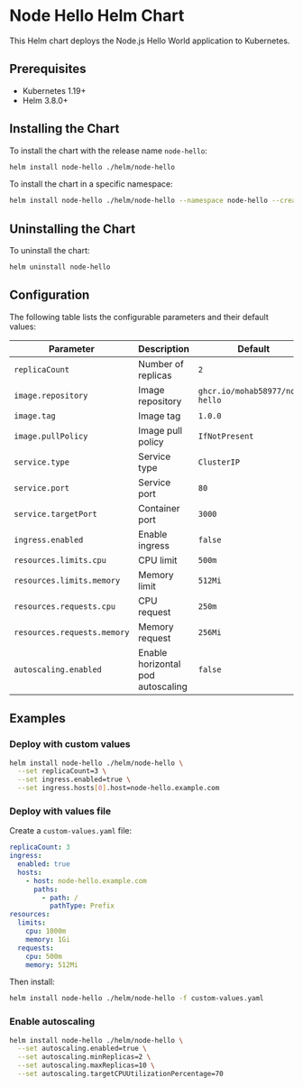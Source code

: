 # Node Hello Helm Chart

This Helm chart deploys the Node.js Hello World application to Kubernetes.

## Prerequisites

- Kubernetes 1.19+
- Helm 3.8.0+

## Installing the Chart

To install the chart with the release name `node-hello`:

```bash
helm install node-hello ./helm/node-hello
```

To install the chart in a specific namespace:

```bash
helm install node-hello ./helm/node-hello --namespace node-hello --create-namespace
```

## Uninstalling the Chart

To uninstall the chart:

```bash
helm uninstall node-hello
```

## Configuration

The following table lists the configurable parameters and their default values:

| Parameter | Description | Default |
|-----------|-------------|---------|
| `replicaCount` | Number of replicas | `2` |
| `image.repository` | Image repository | `ghcr.io/mohab58977/node-hello` |
| `image.tag` | Image tag | `1.0.0` |
| `image.pullPolicy` | Image pull policy | `IfNotPresent` |
| `service.type` | Service type | `ClusterIP` |
| `service.port` | Service port | `80` |
| `service.targetPort` | Container port | `3000` |
| `ingress.enabled` | Enable ingress | `false` |
| `resources.limits.cpu` | CPU limit | `500m` |
| `resources.limits.memory` | Memory limit | `512Mi` |
| `resources.requests.cpu` | CPU request | `250m` |
| `resources.requests.memory` | Memory request | `256Mi` |
| `autoscaling.enabled` | Enable horizontal pod autoscaling | `false` |

## Examples

### Deploy with custom values

```bash
helm install node-hello ./helm/node-hello \
  --set replicaCount=3 \
  --set ingress.enabled=true \
  --set ingress.hosts[0].host=node-hello.example.com
```

### Deploy with values file

Create a `custom-values.yaml` file:

```yaml
replicaCount: 3
ingress:
  enabled: true
  hosts:
    - host: node-hello.example.com
      paths:
        - path: /
          pathType: Prefix
resources:
  limits:
    cpu: 1000m
    memory: 1Gi
  requests:
    cpu: 500m
    memory: 512Mi
```

Then install:

```bash
helm install node-hello ./helm/node-hello -f custom-values.yaml
```

### Enable autoscaling

```bash
helm install node-hello ./helm/node-hello \
  --set autoscaling.enabled=true \
  --set autoscaling.minReplicas=2 \
  --set autoscaling.maxReplicas=10 \
  --set autoscaling.targetCPUUtilizationPercentage=70
```
